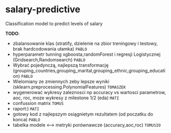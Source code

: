 # salary-predictive
Classification model to predict levels of salary



**TODO**:
- zbalansowanie klas (stratify, dzielenie na zbior treningowy i testowy, brak hardcodowania ułamka)	`PABLO`
- hyperparametr tunning xgboosta,randomForest i regresji Logistycznej (Gridsearch,Randomsearch)	`PABLO`
- Wybrać pojedynczą, najlepszą transformację (grouping_countries,grouping_marital,grouping_ethnic,grouping_education)	`PABLO`
- Wielomiany ze zmiennych zeby lepsze wyniki (sklearn.preprocessing.PolynomialFeatures)	`TOMASZEK`
- wygenerować wykresy zaleznosci np accuracy vs wartosci parametrow, aoc, roc, moze wykresy z milestone 1/2 (eda)	`MATI`
- confussion matrix	`TOMUŚ`
- raport:)	`MATI`
- gotowy kod z najlepszym osiągnietym rezultatem (od poczatku do konca) `PABLO`
- tabelka modele <--> metryki porównawcze (accuracy,aoc,roc)	`TOMUSIO`
